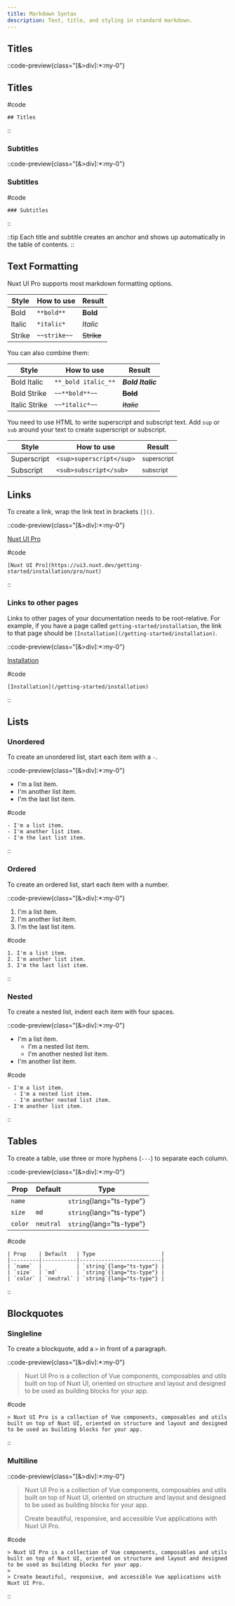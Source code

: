 ```yaml
---
title: Markdown Syntax
description: Text, title, and styling in standard markdown.
---
```


## Titles

::code-preview{class="[&>div]:*:my-0"}

## Titles

#code

```mdc
## Titles
```

::

### Subtitles

::code-preview{class="[&>div]:*:my-0"}

### Subtitles

#code

```mdc
### Subtitles
```

::

::tip
Each title and subtitle creates an anchor and shows up automatically in the table of contents.
::

## Text Formatting

Nuxt UI Pro supports most markdown formatting options.

| Style  | How to use   | Result     |
|--------|--------------|------------|
| Bold   | `**bold**`   | **Bold**   |
| Italic | `*italic*`   | *Italic*   |
| Strike | `~~strike~~` | ~~Strike~~ |

You can also combine them:

| Style         | How to use          | Result            |
|---------------|---------------------|-------------------|
| Bold Italic   | `**_bold italic_**` | **_Bold Italic_** |
| Bold Strike   | `~~**bold**~~`      | ~~**Bold**~~      |
| Italic Strike | `~~*italic*~~`      | ~~*Italic*~~      |

You need to use HTML to write superscript and subscript text. Add `sup` or `sub` around your text to create superscript or subscript.

| Style       | How to use               | Result                 |
|-------------|--------------------------|------------------------|
| Superscript | `<sup>superscript</sup>` | <sup>superscript</sup> |
| Subscript   | `<sub>subscript</sub>`   | <sub>subscript</sub>   |

## Links

To create a link, wrap the link text in brackets `[]()`.

::code-preview{class="[&>div]:*:my-0"}

[Nuxt UI Pro](https://ui3.nuxt.dev/getting-started/installation/pro/nuxt)

#code

```mdc
[Nuxt UI Pro](https://ui3.nuxt.dev/getting-started/installation/pro/nuxt)
```

::

### Links to other pages

Links to other pages of your documentation needs to be root-relative. For example, if you have a page called `getting-started/installation`, the link to that page should be `[Installation](/getting-started/installation)`.

::code-preview{class="[&>div]:*:my-0"}

[Installation](/getting-started/installation)

#code

```mdc
[Installation](/getting-started/installation)
```

::

## Lists

### Unordered

To create an unordered list, start each item with a `-`.

::code-preview{class="[&>div]:*:my-0"}

- I'm a list item.
- I'm another list item.
- I'm the last list item.

#code

```mdc
- I'm a list item.
- I'm another list item.
- I'm the last list item.
```

::

### Ordered

To create an ordered list, start each item with a number.

::code-preview{class="[&>div]:*:my-0"}

1. I'm a list item.
2. I'm another list item.
3. I'm the last list item.

#code

```mdc
1. I'm a list item.
2. I'm another list item.
3. I'm the last list item.
```

::

### Nested

To create a nested list, indent each item with four spaces.

::code-preview{class="[&>div]:*:my-0"}

- I'm a list item.
  - I'm a nested list item.
  - I'm another nested list item.
- I'm another list item.

#code

```mdc
- I'm a list item.
  - I'm a nested list item.
  - I'm another nested list item.
- I'm another list item.
```

::

## Tables

To create a table, use three or more hyphens (`---`) to separate each column.

::code-preview{class="[&>div]:*:my-0"}

| Prop    | Default   | Type                     |
|---------|-----------|--------------------------|
| `name`  |           | `string`{lang="ts-type"} |
| `size`  | `md`      | `string`{lang="ts-type"} |
| `color` | `neutral` | `string`{lang="ts-type"} |

#code

```mdc
| Prop    | Default   | Type                     |
|---------|-----------|--------------------------|
| `name`  |           | `string`{lang="ts-type"} |
| `size`  | `md`      | `string`{lang="ts-type"} |
| `color` | `neutral` | `string`{lang="ts-type"} |
```

::

## Blockquotes

### Singleline

To create a blockquote, add a `>` in front of a paragraph.

::code-preview{class="[&>div]:*:my-0"}

> Nuxt UI Pro is a collection of Vue components, composables and utils built on top of Nuxt UI, oriented on structure and layout and designed to be used as building blocks for your app.

#code

```mdc
> Nuxt UI Pro is a collection of Vue components, composables and utils built on top of Nuxt UI, oriented on structure and layout and designed to be used as building blocks for your app.
```

::

### Multiline

::code-preview{class="[&>div]:*:my-0"}

> Nuxt UI Pro is a collection of Vue components, composables and utils built on top of Nuxt UI, oriented on structure and layout and designed to be used as building blocks for your app.
> 
> Create beautiful, responsive, and accessible Vue applications with Nuxt UI Pro.

#code

```mdc
> Nuxt UI Pro is a collection of Vue components, composables and utils built on top of Nuxt UI, oriented on structure and layout and designed to be used as building blocks for your app.
> 
> Create beautiful, responsive, and accessible Vue applications with Nuxt UI Pro.
```

::


